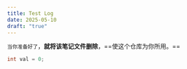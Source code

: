 ```yaml
---
title: Test Log
date: 2025-05-10
draft: "true"
---
```



`当你准备好了`，**就将该笔记文件删除**，==使这个仓库为你所用。==

```Java
int val = 0;
```